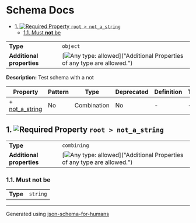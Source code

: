 # Schema Docs

- [1. ![Required](https://img.shields.io/badge/Required-blue) Property `root > not_a_string`](#not_a_string)
  - [1.1. Must **not** be](#autogenerated_heading_2)

|                           |                                                                                                                                 |
| ------------------------- | ------------------------------------------------------------------------------------------------------------------------------- |
| **Type**                  | `object`                                                                                                                        |
| **Additional properties** | [![Any type: allowed](https://img.shields.io/badge/Any%20type-allowed-green)]("Additional Properties of any type are allowed.") |

**Description:** Test schema with a not

| Property                         | Pattern | Type        | Deprecated | Definition | Title/Description |
| -------------------------------- | ------- | ----------- | ---------- | ---------- | ----------------- |
| + [not_a_string](#not_a_string ) | No      | Combination | No         | -          | -                 |

## <a name="not_a_string"></a>1. ![Required](https://img.shields.io/badge/Required-blue) Property `root > not_a_string`

|                           |                                                                                                                                 |
| ------------------------- | ------------------------------------------------------------------------------------------------------------------------------- |
| **Type**                  | `combining`                                                                                                                     |
| **Additional properties** | [![Any type: allowed](https://img.shields.io/badge/Any%20type-allowed-green)]("Additional Properties of any type are allowed.") |

### <a name="autogenerated_heading_2"></a>1.1. Must **not** be

|          |          |
| -------- | -------- |
| **Type** | `string` |

----------------------------------------------------------------------------------------------------------------------------
Generated using [json-schema-for-humans](https://github.com/coveooss/json-schema-for-humans)
